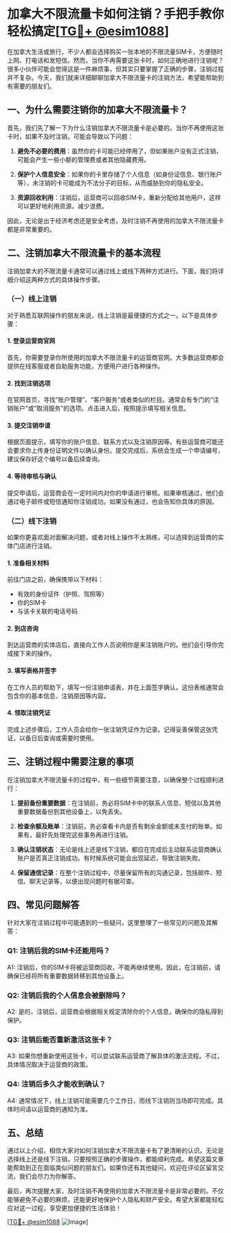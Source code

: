 # 加拿大不限流量卡如何注销？手把手教你轻松搞定[[TG💪+ @esim1088](https://t.me/s/esim1088)]

在加拿大生活或旅行，不少人都会选择购买一张本地的不限流量SIM卡，方便随时上网、打电话和发短信。然而，当你不再需要这张卡时，如何正确地进行注销呢？很多小伙伴可能会觉得这是一件麻烦事，但其实只要掌握了正确的步骤，注销过程并不复杂。今天，我们就来详细聊聊加拿大不限流量卡的注销方法，希望能帮助到有需要的朋友们。

## 一、为什么需要注销你的加拿大不限流量卡？

首先，我们先了解一下为什么注销加拿大不限流量卡是必要的。当你不再使用这张卡时，如果不及时注销，可能会导致以下问题：

1. **避免不必要的费用**：虽然你的卡可能已经停用了，但如果账户没有正式注销，可能会产生一些小额的管理费或者其他隐藏费用。
   
2. **保护个人信息安全**：如果你的卡里存储了个人信息（如身份证信息、银行账户等），未注销的卡可能成为不法分子的目标，从而威胁到你的隐私安全。

3. **资源回收利用**：注销后，运营商可以回收SIM卡，重新分配给其他用户，这样可以更好地利用资源，减少浪费。

因此，无论是出于经济考虑还是安全考虑，及时注销不再使用的加拿大不限流量卡都是非常重要的。

## 二、注销加拿大不限流量卡的基本流程

注销加拿大的不限流量卡通常可以通过线上或线下两种方式进行。下面，我们将详细介绍这两种方式的具体操作步骤。

### （一）线上注销

对于熟悉互联网操作的朋友来说，线上注销是最便捷的方式之一。以下是具体步骤：

#### 1. 登录运营商官网

首先，你需要登录你所使用的加拿大不限流量卡的运营商官网。大多数运营商都会提供在线客服或者自助服务功能，方便用户进行各种操作。

#### 2. 找到注销选项

在官网首页，寻找“账户管理”、“客户服务”或者类似的栏目。通常会有专门的“注销账户”或“取消服务”的选项。点击进入后，按照提示填写相关信息。

#### 3. 提交注销申请

根据页面提示，填写你的账户信息、联系方式以及注销原因等。有些运营商可能还会要求你上传身份证明文件以确认身份。提交完成后，系统会生成一个申请编号，建议保存好这个编号以备后续查询。

#### 4. 等待审核与确认

提交申请后，运营商会在一定时间内对你的申请进行审核。如果审核通过，他们会通过电子邮件或短信通知你注销成功。如果没有通过，也会告知你具体的原因。

### （二）线下注销

如果你更喜欢面对面解决问题，或者对线上操作不太熟练，可以选择到运营商的实体门店进行注销。

#### 1. 准备相关材料

前往门店之前，确保携带以下材料：
- 有效的身份证件（护照、驾照等）
- 你的SIM卡
- 与该卡关联的电话号码

#### 2. 到店咨询

到达运营商的实体店后，直接向工作人员说明你是来注销账户的。他们会引导你完成接下来的操作。

#### 3. 填写表格并签字

在工作人员的帮助下，填写一份注销申请表，并在上面签字确认。这份表格通常会包含你的基本信息、注销原因等内容。

#### 4. 领取注销凭证

完成上述步骤后，工作人员会给你一张注销凭证作为记录。记得妥善保管这张凭证，以备日后查询或需要时使用。

## 三、注销过程中需要注意的事项

在注销加拿大不限流量卡的过程中，有一些细节需要注意，以确保整个过程顺利进行：

1. **提前备份重要数据**：在注销前，务必将SIM卡中的联系人信息、短信以及其他重要数据备份到其他设备上，以免丢失。

2. **检查余额及账单**：注销前，务必查看卡内是否有剩余金额或未支付的账单。如果有，最好先处理完这些事务再进行注销。

3. **确认注销状态**：无论是线上还是线下注销，都应在完成后主动联系运营商确认账户是否真正注销成功。有时候系统可能会出现延迟，导致注销失败。

4. **保留通信记录**：在整个注销过程中，尽量保留所有的沟通记录，包括邮件、短信、聊天记录等，以便出现问题时有据可查。

## 四、常见问题解答

针对大家在注销过程中可能遇到的一些疑问，这里整理了一些常见的问题及其解答：

### Q1: 注销后我的SIM卡还能用吗？

A1: 注销后，你的SIM卡将被运营商回收，不能再继续使用。因此，在注销前，请确保已经将所有重要数据转移到其他设备上。

### Q2: 注销后我的个人信息会被删除吗？

A2: 是的，注销后，运营商会根据相关规定清除你的个人信息，确保你的隐私得到保护。

### Q3: 注销后能否重新激活这张卡？

A3: 如果你想重新使用这张卡，可以尝试联系运营商了解具体的激活流程。不过，具体情况取决于运营商的政策。

### Q4: 注销后多久才能收到确认？

A4: 通常情况下，线上注销可能需要几个工作日，而线下注销则当场即可完成。具体时间请以运营商的通知为准。

## 五、总结

通过以上介绍，相信大家对如何注销加拿大不限流量卡有了更清晰的认识。无论是选择线上还是线下注销，只要按照正确的步骤操作，都能顺利完成。希望这篇文章能帮助到正在面临类似问题的朋友们。如果你还有其他疑问，欢迎在评论区留言交流，我们会尽力为你解答。

最后，再次提醒大家，及时注销不再使用的加拿大不限流量卡是非常必要的。不仅能够避免不必要的麻烦，还能更好地保护个人隐私和财产安全。希望大家都能轻松应对这一过程，享受更加便捷的生活体验！

[[TG💪+ @esim1088](https://t.me/s/esim1088) ![Image](https://i.postimg.cc/4NQfJmqS/Snipaste-2025-05-13-00-14-12.png)]